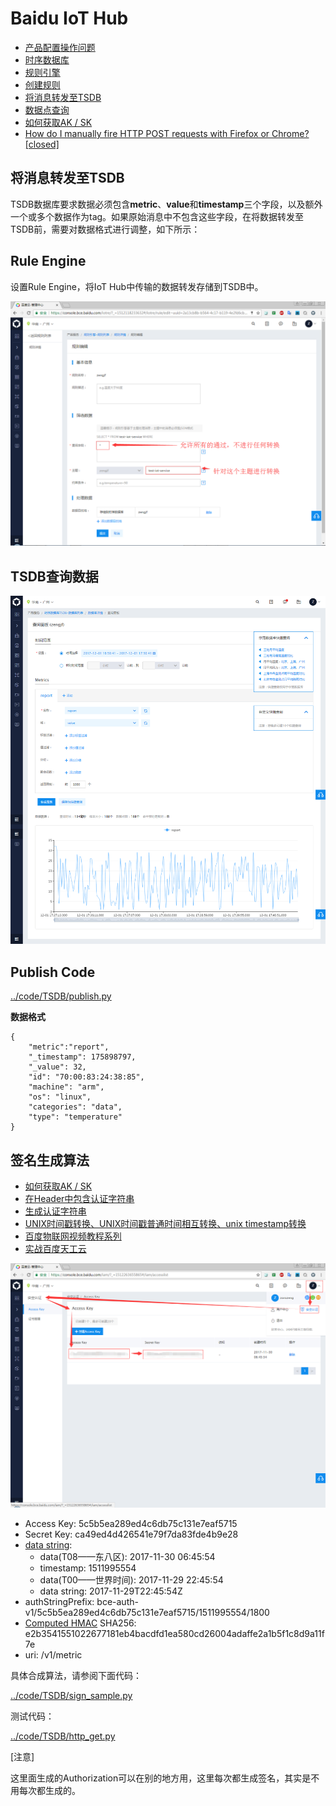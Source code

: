 # Baidu IoT Hub

* [产品配置操作问题](https://cloud.baidu.com/doc/IOT/FAQ.html#.99.E9.29.DF.F5.F8.42.48.E8.BE.23.DC.DA.AA.77.74)
* [时序数据库](https://cloud.baidu.com/product/tsdb.html)
* [规则引擎](https://cloud.baidu.com/product/re.html)
* [创建规则](https://cloud.baidu.com/doc/RE/GUIGettingStarted.html#.E5.88.9B.E5.BB.BA.E8.A7.84.E5.88.99)
* [将消息转发至TSDB](https://cloud.baidu.com/doc/RE/GUIGettingStarted.html#.E5.B0.86.E6.B6.88.E6.81.AF.E8.BD.AC.E5.8F.91.E8.87.B3TSDB)
* [数据点查询](https://cloud.baidu.com/doc/TSDB/FAQ.html#.8D.F6.6D.4C.08.1F.0B.71.C4.09.87.F7.ED.BA.FD.39)
* [如何获取AK / SK](https://cloud.baidu.com/doc/Reference/GetAKSK.html#.E5.A6.82.E4.BD.95.E8.8E.B7.E5.8F.96AK.20.2F.20SK)
* [How do I manually fire HTTP POST requests with Firefox or Chrome? [closed]](https://stackoverflow.com/questions/4797534/how-do-i-manually-fire-http-post-requests-with-firefox-or-chrome)


## 将消息转发至TSDB

TSDB数据库要求数据必须包含**metric**、**value**和**timestamp**三个字段，以及额外一个或多个数据作为tag。如果原始消息中不包含这些字段，在将数据转发至TSDB前，需要对数据格式进行调整，如下所示：

## Rule Engine

设置Rule Engine，将IoT Hub中传输的数据转发存储到TSDB中。

![../img/Biadu_IoT_Hub_Rule_Engine_Set.png](../img/Biadu_IoT_Hub_Rule_Engine_Set.png)

## TSDB查询数据

![../img/Biadu_IoT_Hub_TSDB.png](../img/Biadu_IoT_Hub_TSDB.png)

## Publish Code

[../code/TSDB/publish.py](../code/TSDB/publish.py)

**数据格式**

```
{
    "metric":"report",
    "_timestamp": 175898797,
    "_value": 32,
    "id": "70:00:83:24:38:85", 
    "machine": "arm",
    "os": "linux",
    "categories": "data", 
    "type": "temperature"
}
```

## 签名生成算法

* [如何获取AK / SK](https://cloud.baidu.com/doc/Reference/GetAKSK.html#.E5.A6.82.E4.BD.95.E8.8E.B7.E5.8F.96AK.20.2F.20SK)
* [在Header中包含认证字符串](https://cloud.baidu.com/doc/Reference/AuthenticationMechanism.html#.4C.F8.3B.FE.F1.51.77.57.26.5B.61.A8.F5.39.C2.B1)
* [生成认证字符串](https://cloud.baidu.com/doc/Reference/AuthenticationMechanism.html#1.1.20.E6.A6.82.E8.BF.B0)
* [UNIX时间戳转换、UNIX时间戳普通时间相互转换、unix timestamp转换](https://1024tools.com/timestamp)
* [百度物联网视频教程系列](https://cloud.baidu.com/forum/topic/show?topicId=36509)
* [实战百度天工云](http://www.voidcn.com/article/p-aqgusabj-bqu.html)

![../img/Biadu_IoT_Hub_TSDB_Access_Key.png](../img/Biadu_IoT_Hub_TSDB_Access_Key.png)

* Access Key: 5c5b5ea289ed4c6db75c131e7eaf5715
* Secret Key: ca49ed4d426541e79f7da83fde4b9e28
* [data string](https://1024tools.com/timestamp): 
  * data(T08——东八区): 2017-11-30 06:45:54
  * timestamp: 1511995554
  * data(T00——世界时间): 2017-11-29 22:45:54
  * data string: 2017-11-29T22:45:54Z
* authStringPrefix: bce-auth-v1/5c5b5ea289ed4c6db75c131e7eaf5715/1511995554/1800
* [Computed HMAC](https://www.freeformatter.com/hmac-generator.html#ad-output) SHA256: e2b3541551022677181eb4bacdfd1ea580cd26004adaffe2a1b5f1c8d9a11f7e
* uri: /v1/metric

具体合成算法，请参阅下面代码：

[../code/TSDB/sign_sample.py](../code/TSDB/sign_sample.py)

测试代码：

[../code/TSDB/http_get.py](../code/TSDB/http_get.py)

[注意]

这里面生成的Authorization可以在别的地方用，这里每次都生成签名，其实是不用每次都生成的。
